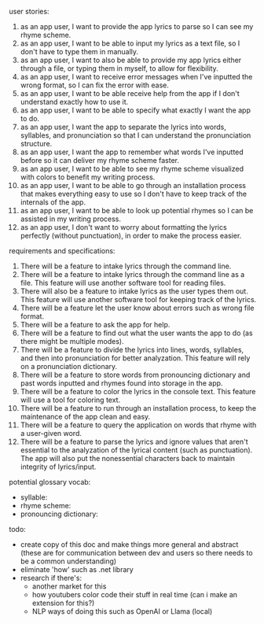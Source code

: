 user stories:

1. as an app user, I want to provide the app lyrics to parse so I can see my rhyme scheme.
2. as an app user, I want to be able to input my lyrics as a text file, so I don't have to type them in manually.
3. as an app user, I want to also be able to provide my app lyrics either through a file, or typing them in myself, to allow for flexibility.
4. as an app user, I want to receive error messages when I've inputted the wrong format, so I can fix the error with ease.
5. as an app user, I want to be able receive help from the app if I don't understand exactly how to use it.
6. as an app user, I want to be able to specify what exactly I want the app to do.
7. as an app user, I want the app to separate the lyrics into words, syllables, and pronunciation so that I can understand the pronunciation structure.
8. as an app user, I want the app to remember what words I've inputted before so it can deliver my rhyme scheme faster.
9. as an app user, I want to be able to see my rhyme scheme visualized with colors to benefit my writing process.
10. as an app user, I want to be able to go through an installation process that makes everything easy to use so I don't have to keep track of the internals of the app.
11. as an app user, I want to be able to look up potential rhymes so I can be assisted in my writing process.
12. as an app user, I don't want to worry about formatting the lyrics perfectly (without punctuation), in order to make the process easier.

requirements and specifications:

1. There will be a feature to intake lyrics through the command line.
2. There will be a feature to intake lyrics through the command line as a file. This feature will use another software tool for reading files.
3. There will also be a feature to intake lyrics as the user types them out. This feature will use another software tool for keeping track of the lyrics.
4. There will be a feature let the user know about errors such as wrong file format.
5. There will be a feature to ask the app for help.
6. There will be a feature to find out what the user wants the app to do (as there might be multiple modes).
7. There will be a feature to divide the lyrics into lines, words, syllables, and then into pronunciation for better analyzation. This feature will rely on a pronunciation dictionary.
8. There will be a feature to store words from pronouncing dictionary and past words inputted and rhymes found into storage in the app.
9. There will be a feature to color the lyrics in the console text. This feature will use a tool for coloring text.
10. There will be a feature to run through an installation process, to keep the maintenance of the app clean and easy.
11. There will be a feature to query the application on words that rhyme with a user-given word.
12. There will be a feature to parse the lyrics and ignore values that aren't essential to the analyzation of the lyrical content (such as punctuation). The app will also put the nonessential characters back to maintain integrity of lyrics/input.

potential glossary vocab:

- syllable:
- rhyme scheme:
- pronouncing dictionary:

todo:

- create copy of this doc and make things more general and abstract (these are for communication between dev and users so there needs to be a common understanding)
- eliminate 'how' such as .net library
- research if there's:
  - another market for this
  - how youtubers color code their stuff in real time (can i make an extension for this?)
  - NLP ways of doing this such as OpenAI or Llama (local)
